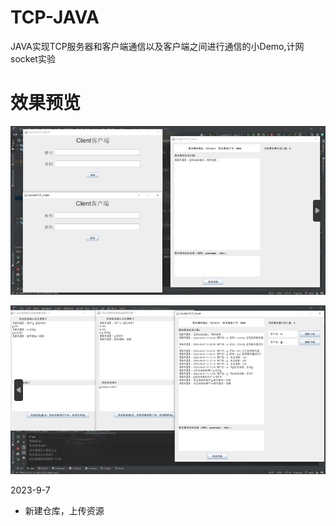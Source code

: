 # TCP-JAVA
JAVA实现TCP服务器和客户端通信以及客户端之间进行通信的小Demo,计网socket实验

# 效果预览
![img.png](img.png)


![img_1.png](img_1.png)


2023-9-7 
- 新建仓库，上传资源  
